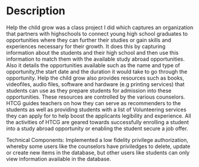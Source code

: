 # Description

Help the child grow was a class project I did which captures an organization that partners with highschools to connect young high school graduates to
opportunities where they can further their studies or gain skills and experiences necessary for their growth. It does this by capturing information about the students and their high school and then use this information to match them with the available study abroad opportunities. Also it details the opportunities available such as the name and type of opportunity,the start date and the duration it would take to go through the opportunity. Help the child grow also provides resources such as books, videofiles, audio files, software and hardware (e.g printing services) that students can use as they prepare students for admission into these opportunities. These resources are controlled by the various counselors. HTCG guides teachers on how they can serve as recommenders to the students as well as providing students with a list of Volunteering services they can apply for to help boost the applicants legibility and experience. All the activities of HTCG are geared towards successfully enrolling a student into a study abroad opportunity or enabling the student secure a job offer.

Technical Components: 
Implemented a low fidelity privilege authorization, whereby some users like the counselors have priviledges to delete, update or create new items in the database, but other users like students can only view information available in the database.


